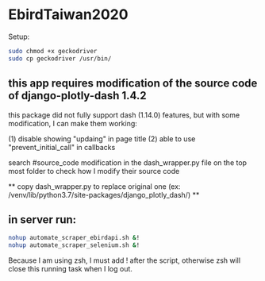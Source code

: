 # EbirdTaiwan2020


Setup:
```bash
sudo chmod +x geckodriver
sudo cp geckodriver /usr/bin/
```

## this app requires modification of the source code of django-plotly-dash 1.4.2

this package did not fully support dash (1.14.0) features, but with some modification, I can make them working:

(1) disable showing "updaing" in page title
(2) able to use "prevent_initial_call" in callbacks

search #source_code modification in the dash_wrapper.py file on the top most folder to check how I modify their source code

** copy dash_wrapper.py to replace original one (ex: /venv/lib/python3.7/site-packages/django_plotly_dash/) **


## in server run:
```bash
nohup automate_scraper_ebirdapi.sh &!
nohup automate_scraper_selenium.sh &!
```
Because I am using zsh, I must add ! after the script, otherwise zsh will close this running task when I log out.
